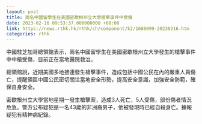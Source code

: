 ```yaml
---
layout: post
title: 兩名中國留學生在美國密歇根州立大學槍擊事件中受傷
date: 2023-02-16 09:53:37.000000000 +08:00
link: https://news.rthk.hk/rthk/ch/component/k2/1688099-20230216.htm
categories: rthk
---
```


中國駐芝加哥總領館表示，兩名中國留學生在美國密歇根州立大學發生的槍擊事件中中槍受傷，目前正在當地醫院救治。

總領館說，近期美國多地接連發生槍擊事件，造成包括中國公民在內的嚴重人員傷亡，提醒領區中國公民密切關注當地安全形勢，提高安全意識，加強安全防範，確保自身安全。

密歇根州立大學當地星期一發生槍擊案，造成3人死亡，5人受傷，部份傷者情況危急。警方公布疑犯是一名43歲的非洲裔男子，他被發現時已經自殺身亡。據報疑犯有精神病紀錄。
